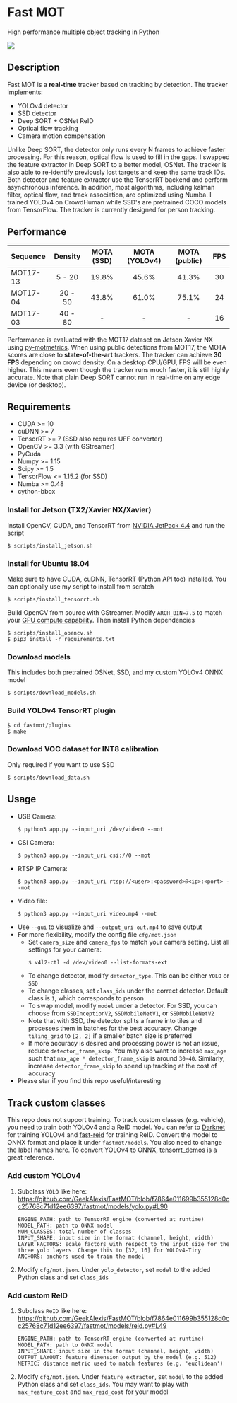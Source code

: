 # Fast MOT
High performance multiple object tracking in Python

<img src="assets/demo.gif" />

## Description
Fast MOT is a **real-time** tracker based on tracking by detection. The tracker implements:
  - YOLOv4 detector
  - SSD detector
  - Deep SORT + OSNet ReID
  - Optical flow tracking
  - Camera motion compensation
  
Unlike Deep SORT, the detector only runs every N frames to achieve faster processing. For this reason, optical flow is used to fill in the gaps. I swapped the feature extractor in Deep SORT to a better model, OSNet. The tracker is also able to re-identify previously lost targets and keep the same track IDs. Both detector and feature extractor use the TensorRT backend and perform asynchronous inference. In addition, most algorithms, including kalman filter, optical flow, and track association, are optimized using Numba. I trained YOLOv4 on CrowdHuman while SSD's are pretrained COCO models from TensorFlow. The tracker is currently designed for person tracking. 

## Performance
| Sequence | Density | MOTA (SSD) | MOTA (YOLOv4) | MOTA (public) | FPS |
|:-------|:-------:|:-------:|:-------:|:-------:|:-----:|
| MOT17-13 | 5 - 20  | 19.8% | 45.6% | 41.3%  | 30 |
| MOT17-04 | 20 - 50  | 43.8% | 61.0% | 75.1% | 24 |
| MOT17-03 | 40 - 80  | - | - | - | 16 |

Performance is evaluated with the MOT17 dataset on Jetson Xavier NX using [py-motmetrics](https://github.com/cheind/py-motmetrics). When using public detections from MOT17, the MOTA scores are close to **state-of-the-art** trackers. The tracker can achieve **30 FPS** depending on crowd density. On a desktop CPU/GPU, FPS will be even higher. This means even though the tracker runs much faster, it is still highly accurate. Note that plain Deep SORT cannot run in real-time on any edge device (or desktop). 

## Requirements
- CUDA >= 10
- cuDNN >= 7
- TensorRT >= 7 (SSD also requires UFF converter)
- OpenCV >= 3.3 (with GStreamer)
- PyCuda
- Numpy >= 1.15
- Scipy >= 1.5
- TensorFlow <= 1.15.2 (for SSD)
- Numba >= 0.48
- cython-bbox

### Install for Jetson (TX2/Xavier NX/Xavier)
Install OpenCV, CUDA, and TensorRT from [NVIDIA JetPack 4.4](https://developer.nvidia.com/embedded/jetpack) and run the script
  ```
  $ scripts/install_jetson.sh
  ```
### Install for Ubuntu 18.04
Make sure to have CUDA, cuDNN, TensorRT (Python API too) installed. You can optionally use my script to install from scratch
  ```
  $ scripts/install_tensorrt.sh
  ```
Build OpenCV from source with GStreamer. Modify `ARCH_BIN=7.5` to match your [GPU compute capability](https://developer.nvidia.com/cuda-gpus#compute). Then install Python dependencies

  ```
  $ scripts/install_opencv.sh
  $ pip3 install -r requirements.txt
  ```
### Download models
This includes both pretrained OSNet, SSD, and my custom YOLOv4 ONNX model
  ```
  $ scripts/download_models.sh
  ```
### Build YOLOv4 TensorRT plugin
  ```
  $ cd fastmot/plugins
  $ make
  ```
### Download VOC dataset for INT8 calibration
Only required if you want to use SSD
  ```
  $ scripts/download_data.sh
  ```

## Usage
- USB Camera: 
  ```
  $ python3 app.py --input_uri /dev/video0 --mot
  ```
- CSI Camera: 
  ```
  $ python3 app.py --input_uri csi://0 --mot
  ```
- RTSP IP Camera: 
  ```
  $ python3 app.py --input_uri rtsp://<user>:<password>@<ip>:<port> --mot
  ```
- Video file: 
  ```
  $ python3 app.py --input_uri video.mp4 --mot
  ```
- Use `--gui` to visualize and `--output_uri out.mp4` to save output
- For more flexibility, modify the config file `cfg/mot.json` 
  - Set `camera_size` and `camera_fps` to match your camera setting. List all settings for your camera:
    ```
    $ v4l2-ctl -d /dev/video0 --list-formats-ext
    ``` 
  - To change detector, modify `detector_type`. This can be either `YOLO` or `SSD`
  - To change classes, set `class_ids` under the correct detector. Default class is `1`, which corresponds to person
  - To swap model, modify `model` under a detector. For SSD, you can choose from `SSDInceptionV2`, `SSDMobileNetV1`, or `SSDMobileNetV2`
  - Note that with SSD, the detector splits a frame into tiles and processes them in batches for the best accuracy. Change `tiling_grid` to `[2, 2]` if a smaller batch size is preferred
  - If more accuracy is desired and processing power is not an issue, reduce `detector_frame_skip`. You may also want to increase `max_age` such that `max_age * detector_frame_skip` is around `30-40`. Similarly, increase `detector_frame_skip` to speed up tracking at the cost of accuracy
 - Please star if you find this repo useful/interesting
  
 ## Track custom classes
This repo does not support training. To track custom classes (e.g. vehicle), you need to train both YOLOv4 and a ReID model. You can refer to [Darknet](https://github.com/AlexeyAB/darknet) for training YOLOv4 and [fast-reid](https://github.com/JDAI-CV/fast-reid) for training ReID. Convert the model to ONNX format and place it under `fastmot/models`. You also need to change the label names [here](https://github.com/GeekAlexis/FastMOT/blob/master/fastmot/models/label.py). To convert YOLOv4 to ONNX, [tensorrt_demos](https://github.com/jkjung-avt/tensorrt_demos) is a great reference. 
### Add custom YOLOv4
1. Subclass `YOLO` like here: https://github.com/GeekAlexis/FastMOT/blob/f7864e011699b355128d0cc25768c71d12ee6397/fastmot/models/yolo.py#L90
    ```
    ENGINE_PATH: path to TensorRT engine (converted at runtime)
    MODEL_PATH: path to ONNX model
    NUM_CLASSES: total number of classes
    INPUT_SHAPE: input size in the format (channel, height, width)
    LAYER_FACTORS: scale factors with respect to the input size for the three yolo layers. Change this to [32, 16] for YOLOv4-Tiny
    ANCHORS: anchors used to train the model
    ```
2. Modify `cfg/mot.json`. Under `yolo_detector`, set `model` to the added Python class and set `class_ids`
### Add custom ReID
1. Subclass `ReID` like here: https://github.com/GeekAlexis/FastMOT/blob/f7864e011699b355128d0cc25768c71d12ee6397/fastmot/models/reid.py#L49
    ```
    ENGINE_PATH: path to TensorRT engine (converted at runtime)
    MODEL_PATH: path to ONNX model
    INPUT_SHAPE: input size in the format (channel, height, width)
    OUTPUT_LAYOUT: feature dimension output by the model (e.g. 512)
    METRIC: distance metric used to match features (e.g. 'euclidean')
    ```
2. Modify `cfg/mot.json`. Under `feature_extractor`, set `model` to the added Python class and set `class_ids`. You may want to play with `max_feature_cost` and `max_reid_cost` for your model
